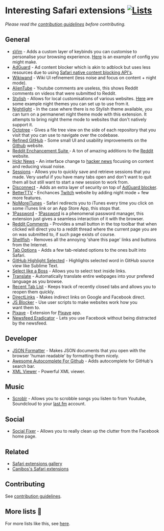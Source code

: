 # Interesting Safari extensions [![Lists](https://img.shields.io/badge/More%20Lists-📔-blue.svg)](https://github.com/learn-anything/curated-lists#readme)
*Please read the [contribution guidelines](contributing.md#readme) before contributing.*

## General
- [sVim](https://github.com/flipxfx/sVim) -  Adds a custom layer of keybinds you can customise to personalise your browsing experience. [Here](https://gist.github.com/c26e6a05e4e426e0542e55b7513b581c) is an example of config you might make.
- [AdGuard](https://adguard.com/en/adblock-adguard-safari.html) - Ad content blocker which is akin to adblock but uses less resources due to using [Safari native content blocking API's](https://developer.apple.com/library/content/documentation/Extensions/Conceptual/ContentBlockingRules/Introduction/Introduction.html).
- [Wikiwand](http://www.wikiwand.com) - Wiki UI refinement (less noise and focus on content + night mode).
- [AlienTube](https://github.com/mabako/alientube) - Youtube comments are useless, this shows Reddit comments on videos that were submitted to Reddit.
- [Stylish](http://sobolev.us/stylish/) - Allows for local customisations of various websites. [Here](https://medium.com/@NikitaVoloboev/the-best-kind-of-web-3c9131a1fd99) are some example night themes you can set up to use from it.
- [Nightlight](https://github.com/Gofake1/Nightlight) - In the case where there is no Stylish theme available, you can turn on a permanenet night theme mode with this extension. It attempts to bring night theme mode to websites that don't natively support it.
- [Octotree](https://github.com/buunguyen/octotree) - Gives a file tree view on the side of each repository that you visit that you can use to navigate over the codebase.
- [Refined GitHub](https://github.com/fantattitude/refined-github-safari) - Some small UI and usability improvements on the [Github](https://github.com/) website.
- [Reddit Enchancement Suite ](https://github.com/honestbleeps/Reddit-Enhancement-Suite) - A ton of amazing additions to the [Reddit](http://www.reddit.com/) website.
- [Hckr News](https://hckrnews.com/about.html#extensions) - An interface change to [hacker news](https://news.ycombinator.com/) focusing on content and reducing visual noise.
- [Sessions](https://sessions-extension.github.io/Sessions/) - Allows you to quickly save and retrieve sessions that you made. Very useful if you have many tabs open and don't want to quit them all but still want to start a new session to work from.
- [Disconnect](https://disconnect.me/) - Adds an extra layer of security on top of [AdGuard blocker](https://adguard.com/en/adblock-adguard-safari.html).
- [BetterTTV](https://nightdev.com/betterttv/) - Enchances [Twitch](http://twitch.tv/) website by adding night mode + few more features.
- [NoMoreiTunes](http://nomoreitunes.einserver.de/) - Safari redirects you to iTunes every time you click on some iTunes link or an App Store App, this stops that.
- [1Password](https://agilebits.com/onepassword/extensions) - [1Password](https://1password.com) is a phenomenal password manager, this extension just gives a seamless interaction of it with the browser.
- [Reddit Comments](http://safariextendr.com/extension/reddit-comments) - Provides a small button in the top toolbar that when clicked will direct you to a reddit thread where the current page you are on was submitted to, if such page exists of course.
- [Shellfish](http://open-bits.com/shellfish/) - Removes all the annoying 'share this page' links and buttons from the Internet.
- [Tab Options](http://canisbos.com/taboptions) - Adds a few tab-related options to the ones built into Safari.
- [GitHub Highlight Selected](https://github.com/Nuclides/github-highlight-selected) - Highlights selected word in GitHub source view like Sublime Text.
- [Select like a Boss](https://github.com/makoni/select-like-a-boss-for-safari) - Allows you to select text inside links.
- [Translate](http://sidetree.com/extensions.html#Translate) - Automatically translate entire webpages into your prefered language as you browse.
- [Recent Tab List](http://nickvdp.com/tablist/) - Keeps track of recently closed tabs and allows you to reopen them quickly.
- [DirectLinks](http://canisbos.com/) - Makes indirect links on Google and Facebook direct.
- [JS Blocker](http://jsblocker.toggleable.com/) - Use user scripts to make websites work how you want them to.
- [Pixave](http://www.littlehj.com/Pixave.safariextz) - Extension for [Pixave](http://www.littlehj.com/mac/) app.
- [Newsfeed Eradicator](http://antonosika.github.io/newsfeed-eradicator/) - Lets you use Facebook without being distracted by the newsfeed.

## Developer
- [JSON Formatter](https://github.com/rfletcher/safari-json-formatter) - Makes JSON documents that you open with the browser 'human readable' by formatting them nicely.
- [Awesome Autocomplete For Github](https://github.com/algolia/github-awesome-autocomplete) - Adds autocomplete for GitHub's search bar.
- [XML Viewer](https://github.com/sergeche/xmlview) - Powerful XML viewer.

## Music
- [Scroblr](http://scroblr.fm/) - Allows you to scrobble songs you listen to from Youtube, Soundcloud to your [last.fm](http://last.fm) account.

## Social
- [Social Fixer](http://socialfixer.com/download.html) - Allows you to really clean up the clutter from the Facebook home page.

## Related
- [Safari extensions gallery](https://safari-extensions.apple.com)
- [Canibos's Safari extensions](http://canisbos.com)

## Contributing
See [contribution guidelines](contributing.md#readme).

## More lists 📝
For more lists like this, see [here](https://github.com/learn-anything/curated-lists#readme).